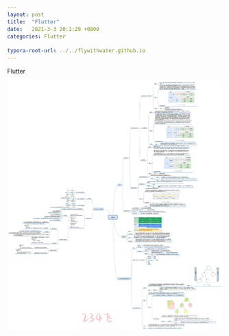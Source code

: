 ```yaml
---
layout: post
title:  "Flutter"
date:   2021-3-3 20:1:29 +0800
categories: Flutter

typora-root-url: ../../flywithwater.github.io
---
```


Flutter

![1-Flutter](/assets/Flutter/1-Flutter.jpg)

